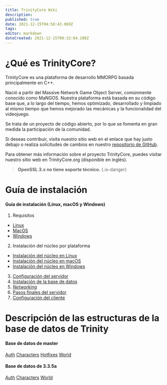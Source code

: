 ```yaml
---
title: TrinityCore Wiki
description: 
published: true
date: 2021-12-15T04:58:43.069Z
tags: 
editor: markdown
dateCreated: 2021-12-15T00:32:04.208Z
---
```


# ¿Qué es TrinityCore?
TrinityCore es una plataforma de desarrollo MMORPG basada principalmente en C++.

Nació a partir del Massive Network Game Object Server, comúnmente conocido como MaNGOS. Nuestra plataforma está basada en su código base que, a lo largo del tiempo, hemos optimizado, desarrollado y limpiado al mismo tiempo que hemos mejorado las mecánicas y la funcionalidad del videojuego.

Se trata de un proyecto de código abierto, por lo que se fomenta en gran medida la participación de la comunidad.

Si deseas contribuir, visita nuestro sitio web en el enlace que hay justo debajo o realiza solicitudes de cambios en nuestro [repositorio de GitHub](https://github.com/TrinityCore/).

Para obtener más información sobre el proyecto TrinityCore, puedes visitar nuestro sitio web en TrinityCore.org (disponible en inglés).

> **OpenSSL 3.x no tiene soporte técnico.**
{.is-danger}


# Guía de instalación

#### Guía de instalación (Linux, macOS y Windows)

1. Requisitos
- [Linux](/install/requirements/linux) 
- [MacOS](/install/requirements/macos)
- [Windows](/install/requirements/windows)
2. Instalación del núcleo por plataforma
- [Instalación del núcleo en Linux](/install/Core-Installation/linux-core-installation)
- [Instalación del núcleo en macOS](/install/Core-Installation/macOS-core-installation)
- [Instalación del núcleo en Windows](/install/Core-Installation/windows-core-installation)
3. [Configuración del servidor](/install/Server-Setup)
4. [Instalación de la base de datos](/install/Database-Installation)
5. [*Networking*](/install/Networking)
6. [Pasos finales del servidor](/install/Final-Server-Steps)
7. [Configuración del cliente](/install/Client-Setup)


# Descripción de las estructuras de la base de datos de Trinity
#### Base de datos de master
[Auth](/database/master/auth/home)
[Characters](/database/master/characters/home)
[Hotfixes](/database/master/hotfixes/home)
[World](/database/master/world/home)

#### Base de datos de 3.3.5a
[Auth](/database/335/auth/home)
[Characters](/database/335/characters/home)
[World](/database/335/world/home)